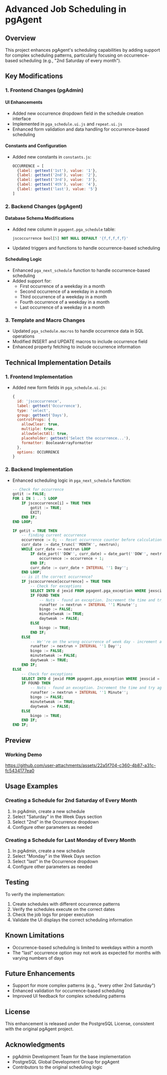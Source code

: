 # Advanced Job Scheduling in pgAgent

## Overview

This project enhances pgAgent's scheduling capabilities by adding support for complex scheduling patterns, particularly focusing on occurrence-based scheduling (e.g., "2nd Saturday of every month"). 

## Key Modifications

### 1. Frontend Changes (pgAdmin)

#### UI Enhancements
- Added new occurrence dropdown field in the schedule creation interface
- Implemented in `pga_schedule.ui.js` and `repeat.ui.js`
- Enhanced form validation and data handling for occurrence-based scheduling

#### Constants and Configuration
- Added new constants in `constants.js`:
  ```javascript
  OCCURRENCE = [
    {label: gettext('1st'), value: '1'},
    {label: gettext('2nd'), value: '2'},
    {label: gettext('3rd'), value: '3'}, 
    {label: gettext('4th'), value: '4'},
    {label: gettext('last'), value: '5'}
  ]
  ```

### 2. Backend Changes (pgAgent)

#### Database Schema Modifications
- Added new column in `pgagent.pga_schedule` table:
  ```sql
  jscoccurrence bool[5] NOT NULL DEFAULT '{f,f,f,f,f}'
  ```
- Updated triggers and functions to handle occurrence-based scheduling

#### Scheduling Logic
- Enhanced `pga_next_schedule` function to handle occurrence-based scheduling
- Added support for:
  - First occurrence of a weekday in a month
  - Second occurrence of a weekday in a month
  - Third occurrence of a weekday in a month
  - Fourth occurrence of a weekday in a month
  - Last occurrence of a weekday in a month

### 3. Template and Macro Changes
- Updated `pga_schedule.macros` to handle occurrence data in SQL operations
- Modified INSERT and UPDATE macros to include occurrence field
- Enhanced property fetching to include occurrence information

## Technical Implementation Details

### 1. Frontend Implementation
- Added new form fields in `pga_schedule.ui.js`:
  ```javascript
  {
    id: 'jscoccurrence',
    label: gettext('Occurrence'),
    type: 'select',
    group: gettext('Days'),
    controlProps: {
      allowClear: true,
      multiple: true,
      allowSelectAll: true,
      placeholder: gettext('Select the occurrence...'),
      formatter: BooleanArrayFormatter
    },
    options: OCCURRENCE
  }
  ```

### 2. Backend Implementation
- Enhanced scheduling logic in `pga_next_schedule` function:
  ```sql
  -- Check for occurrence
  gotit := FALSE;
  FOR i IN 1 .. 5 LOOP
      IF jscoccurrence[i] = TRUE THEN
          gotit := TRUE;
          EXIT;
      END IF;
  END LOOP;
  
  IF gotit = TRUE THEN
      -- finding current occurrence
      occurrence := 0; -- Reset occurrence counter before calculation
      curr_date := date_trunc(''MONTH'', nextrun);
      WHILE curr_date <= nextrun LOOP
          IF date_part(''DOW'', curr_date) = date_part(''DOW'', nextrun) THEN
              occurrence := occurrence + 1;
          END IF;
          curr_date := curr_date + INTERVAL ''1 Day'';
      END LOOP;
      -- is it the correct occurrence?
      IF jscoccurrence[occurrence] = TRUE THEN
          -- Check for exceptions
          SELECT INTO d jexid FROM pgagent.pga_exception WHERE jexscid = jscid AND ((jexdate = nextrun::date AND jextime = nextrun::time) OR (jexdate = nextrun::date AND jextime IS NULL) OR (jexdate IS NULL AND jextime = nextrun::time));
          IF FOUND THEN
              -- Nuts - found an exception. Increment the time and try again
              runafter := nextrun + INTERVAL ''1 Minute'';
              bingo := FALSE;
              minutetweak := TRUE;
              daytweak := FALSE;
          ELSE
              bingo := TRUE;
          END IF;
      ELSE
          -- We''re on the wrong occurrence of week day - increment a day and try again.
          runafter := nextrun + INTERVAL ''1 Day'';
          bingo := FALSE;
          minutetweak := FALSE;
          daytweak := TRUE;
      END IF;
  ELSE
      -- Check for exceptions
      SELECT INTO d jexid FROM pgagent.pga_exception WHERE jexscid = jscid AND ((jexdate = nextrun::date AND jextime = nextrun::time) OR (jexdate = nextrun::date AND jextime IS NULL) OR (jexdate IS NULL AND jextime = nextrun::time));
      IF FOUND THEN
          -- Nuts - found an exception. Increment the time and try again
          runafter := nextrun + INTERVAL ''1 Minute'';
          bingo := FALSE;
          minutetweak := TRUE;
          daytweak := FALSE;
      ELSE
          bingo := TRUE;
      END IF;
  END IF;
  ```
## Preview
### Working Demo

https://github.com/user-attachments/assets/22a5f704-c360-4b87-a31c-fc5434177ea0


## Usage Examples

### Creating a Schedule for 2nd Saturday of Every Month
1. In pgAdmin, create a new schedule
2. Select "Saturday" in the Week Days section
3. Select "2nd" in the Occurrence dropdown
4. Configure other parameters as needed

### Creating a Schedule for Last Monday of Every Month
1. In pgAdmin, create a new schedule
2. Select "Monday" in the Week Days section
3. Select "last" in the Occurrence dropdown
4. Configure other parameters as needed

## Testing

To verify the implementation:
1. Create schedules with different occurrence patterns
2. Verify the schedules execute on the correct dates
3. Check the job logs for proper execution
4. Validate the UI displays the correct scheduling information

## Known Limitations
- Occurrence-based scheduling is limited to weekdays within a month
- The "last" occurrence option may not work as expected for months with varying numbers of days

## Future Enhancements
- Support for more complex patterns (e.g., "every other 2nd Saturday")
- Enhanced validation for occurrence-based scheduling
- Improved UI feedback for complex scheduling patterns

## License

This enhancement is released under the PostgreSQL License, consistent with the original pgAgent project.

## Acknowledgments

- pgAdmin Development Team for the base implementation
- PostgreSQL Global Development Group for pgAgent
- Contributors to the original scheduling logic
